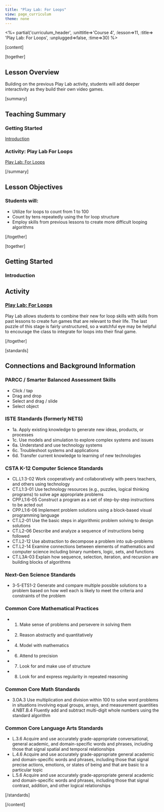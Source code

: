 ```yaml
---
title: "Play Lab: For Loops"
view: page_curriculum
theme: none
---
```


<%= partial('curriculum_header', :unittitle=>'Course 4', :lesson=>11, :title=> 'Play Lab: For Loops', :unplugged=>false, :time=>30) %>

[content]

[together]

## Lesson Overview

Building on the previous Play Lab activity, students will add deeper interactivity as they build their own video games.

[summary]

## Teaching Summary
### **Getting Started**

[Introduction](#GetStarted) <br/>

### **Activity: Play Lab For Loops**

[Play Lab: For Loops](#Activity)



[/summary]

## Lesson Objectives
### Students will:

- Utilize for loops to count from 1 to 100
- Count by tens repeatedly using the for loop structure
- Employ skills from previous lessons to create more difficult looping algorithms

[/together]

[together]

## Getting Started

### <a name="GetStarted"></a> Introduction


## Activity
### <a name="Activity"></a> [Play Lab: For Loops](http://learn.letron.vip/s/course4/stage/11/puzzle/1)

Play Lab allows students to combine their new for loop skills with skills from past lessons to create fun games that are relevant to their life. The last puzzle of this stage is fairly unstructured, so a watchful eye may be helpful to encourage the class to integrate for loops into their final game.

[/together]


<!--(this is left in here as an example of how to include an image in Markdown)
![](binaryphoto.png) -->


[standards]

## Connections and Background Information

### PARCC / Smarter Balanced Assessment Skills

- Click / tap
- Drag and drop
- Select and drag / slide
- Select object

### ISTE Standards (formerly NETS)

- 1a. Apply existing knowledge to generate new ideas, products, or processes
- 1c. Use models and simulation to explore complex systems and issues
- 6a. Understand and use technology systems
- 6c. Troubleshoot systems and applications
- 6d. Transfer current knowledge to learning of new technologies

### CSTA K-12 Computer Science Standards

- CL.L1:3-02 Work cooperatively and collaboratively with peers teachers, and others using technology
- CT.L1:3-01 Use technology resources (e.g., puzzles, logical thinking programs) to solve age appropriate problems
- CPP.L1:6-05 Construct a program as a set of step-by-step instructions to be acted out
- CPP.L1:6-06 Implement problem solutions using a block-based visual programming language
- CT.L2-01 Use the basic steps in algorithmic problem solving to design solutions
- CT.L2-06 Describe and analyze a sequence of instructions being followed
- CT.L2-12 Use abstraction to decompose a problem into sub-problems
- CT.L2-14 Examine connections between elements of mathematics and computer science including binary numbers, logic, sets, and functions
- CT.L3A-03 Explain how sequence, selection, iteration, and recursion are building blocks of algorithms

### Next-Gen Science Standards

- 3-5-ETS1-2 Generate and compare multiple possible solutions to a problem based on how well each is likely to meet the criteria and constraints of the problem

### Common Core Mathematical Practices

- 1. Make sense of problems and persevere in solving them
- 2. Reason abstractly and quantitatively
- 4. Model with mathematics
- 6. Attend to precision
- 7. Look for and make use of structure
- 8. Look for and express regularity in repeated reasoning

### Common Core Math Standards

- 3.OA.3 Use multiplication and division within 100 to solve word problems in situations involving equal groups, arrays, and measurement quantities
4.NBT.B.4 Fluently add and subtract multi-digit whole numbers using the standard algorithm

### Common Core Language Arts Standards

- L.3.6 Acquire and use accurately grade-appropriate conversational, general academic, and domain-specific words and phrases, including those that signal spatial and temporal relationships
- L.4.6 Acquire and use accurately grade-appropriate general academic and domain-specific words and phrases, including those that signal precise actions, emotions, or states of being and that are basic to a particular topic
- L.5.6 Acquire and use accurately grade-appropriate general academic and domain-specific words and phrases, including those that signal contrast, addition, and other logical relationships

[/standards]



[/content]

<link rel="stylesheet" type="text/css" href="../docs/morestyle.css"/>
